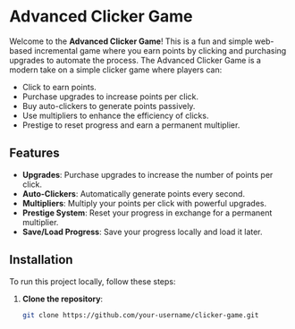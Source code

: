 # Advanced Clicker Game

Welcome to the **Advanced Clicker Game**! This is a fun and simple web-based incremental game where you earn points by clicking and purchasing upgrades to automate the process.
The Advanced Clicker Game is a modern take on a simple clicker game where players can:
- Click to earn points.
- Purchase upgrades to increase points per click.
- Buy auto-clickers to generate points passively.
- Use multipliers to enhance the efficiency of clicks.
- Prestige to reset progress and earn a permanent multiplier.

## Features

- **Upgrades**: Purchase upgrades to increase the number of points per click.
- **Auto-Clickers**: Automatically generate points every second.
- **Multipliers**: Multiply your points per click with powerful upgrades.
- **Prestige System**: Reset your progress in exchange for a permanent multiplier.
- **Save/Load Progress**: Save your progress locally and load it later.

## Installation

To run this project locally, follow these steps:

1. **Clone the repository**:
   ```bash
   git clone https://github.com/your-username/clicker-game.git
